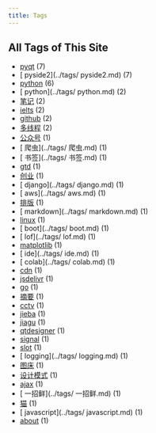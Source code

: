 ```yaml
---
title: Tags
---
```

## All Tags of This Site
* [pyqt](../tags/pyqt.md) (7)
* [ pyside2](../tags/ pyside2.md) (7)
* [python](../tags/python.md) (6)
* [ python](../tags/ python.md) (2)
* [笔记](../tags/笔记.md) (2)
* [ielts](../tags/ielts.md) (2)
* [github](../tags/github.md) (2)
* [多线程](../tags/多线程.md) (2)
* [公众号](../tags/公众号.md) (1)
* [ 爬虫](../tags/ 爬虫.md) (1)
* [ 书签](../tags/ 书签.md) (1)
* [gtd](../tags/gtd.md) (1)
* [创业](../tags/创业.md) (1)
* [ django](../tags/ django.md) (1)
* [ aws](../tags/ aws.md) (1)
* [排版](../tags/排版.md) (1)
* [ markdown](../tags/ markdown.md) (1)
* [linux](../tags/linux.md) (1)
* [ boot](../tags/ boot.md) (1)
* [ lof](../tags/ lof.md) (1)
* [matplotlib](../tags/matplotlib.md) (1)
* [ ide](../tags/ ide.md) (1)
* [ colab](../tags/ colab.md) (1)
* [cdn](../tags/cdn.md) (1)
* [jsdelivr](../tags/jsdelivr.md) (1)
* [go](../tags/go.md) (1)
* [摘要](../tags/摘要.md) (1)
* [cctv](../tags/cctv.md) (1)
* [jieba](../tags/jieba.md) (1)
* [jiagu](../tags/jiagu.md) (1)
* [qtdesigner](../tags/qtdesigner.md) (1)
* [signal](../tags/signal.md) (1)
* [slot](../tags/slot.md) (1)
* [ logging](../tags/ logging.md) (1)
* [图床](../tags/图床.md) (1)
* [设计模式](../tags/设计模式.md) (1)
* [ajax](../tags/ajax.md) (1)
* [ 一招鲜](../tags/ 一招鲜.md) (1)
* [猫](../tags/猫.md) (1)
* [ javascript](../tags/ javascript.md) (1)
* [about](../tags/about.md) (1)